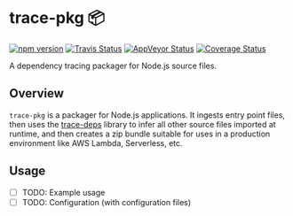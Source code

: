 trace-pkg 📦
============

[![npm version][npm_img]][npm_site]
[![Travis Status][trav_img]][trav_site]
[![AppVeyor Status][appveyor_img]][appveyor_site]
[![Coverage Status][cov_img]][cov_site]

A dependency tracing packager for Node.js source files.

## Overview

`trace-pkg` is a packager for Node.js applications. It ingests entry point files, then uses the [trace-deps][] library to infer all other source files imported at runtime, and then creates a zip bundle suitable for uses in a production environment like AWS Lambda, Serverless, etc.

## Usage

- [ ] TODO: Example usage
- [ ] TODO: Configuration (with configuration files)

[npm_img]: https://badge.fury.io/js/trace-pkg.svg
[npm_site]: http://badge.fury.io/js/trace-pkg
[trav_img]: https://api.travis-ci.com/FormidableLabs/trace-pkg.svg
[trav_site]: https://travis-ci.com/FormidableLabs/trace-pkg
[appveyor_img]: https://ci.appveyor.com/api/projects/status/github/formidablelabs/trace-pkg?branch=master&svg=true
[appveyor_site]: https://ci.appveyor.com/project/FormidableLabs/trace-pkg
[cov_img]: https://codecov.io/gh/FormidableLabs/trace-pkg/branch/master/graph/badge.svg
[cov_site]: https://codecov.io/gh/FormidableLabs/trace-pkg

[trace-deps]: https://github.com/FormidableLabs/trace-deps